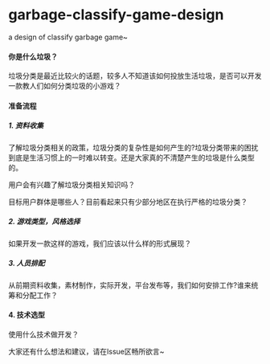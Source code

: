 # garbage-classify-game-design
a design of classify garbage game~

#### 你是什么垃圾？
垃圾分类是最近比较火的话题，较多人不知道该如何投放生活垃圾，是否可以开发一款教人们如何分类垃圾的小游戏？

#### 准备流程

##### 1. 资料收集
了解垃圾分类相关的政策，垃圾分类的复杂性是如何产生的?垃圾分类带来的困扰到底是生活习惯上的一时难以转变。还是大家真的不清楚产生的垃圾是什么类型的。

用户会有兴趣了解垃圾分类相关知识吗？

目标用户群体是哪些人？目前看起来只有少部分地区在执行严格的垃圾分类？

##### 2. 游戏类型，风格选择
如果开发一款这样的游戏，我们应该以什么样的形式展现？

##### 3. 人员排配
从前期资料收集，素材制作，实际开发，平台发布等，我们如何安排工作?谁来统筹和分配工作？

#### 4. 技术选型
使用什么技术做开发？

大家还有什么想法和建议，请在Issue区畅所欲言~


